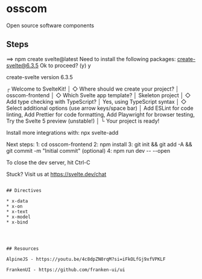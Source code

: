 # osscom
Open source software components

## Steps

==> npm create svelte@latest
Need to install the following packages:
create-svelte@6.3.5
Ok to proceed? (y) y

create-svelte version 6.3.5

┌  Welcome to SvelteKit!
│
◇  Where should we create your project?
│  osscom-frontend
│
◇  Which Svelte app template?
│  Skeleton project
│
◇  Add type checking with TypeScript?
│  Yes, using TypeScript syntax
│
◇  Select additional options (use arrow keys/space bar)
│  Add ESLint for code linting, Add Prettier for code formatting, Add Playwright for browser testing, Try the Svelte 5
preview (unstable!)
│
└  Your project is ready!

Install more integrations with:
  npx svelte-add

Next steps:
  1: cd osscom-frontend
  2: npm install
  3: git init && git add -A && git commit -m "Initial commit" (optional)
  4: npm run dev -- --open

To close the dev server, hit Ctrl-C

Stuck? Visit us at https://svelte.dev/chat
```

## Directives

* x-data
* x-on
* x-text
* x-model
* x-bind




## Resources

AlpineJS - https://youtu.be/4c8dpZN0rqM?si=iFkOLfGj9xfVPKLF

FrankenUI - https://github.com/franken-ui/ui 